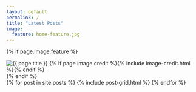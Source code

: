 ```yaml
---
layout: default
permalink: /
title: "Latest Posts"
image:
  feature: home-feature.jpg
---
```

{% if page.image.feature %}
<div class="page-feature">
	<div class="page-image">
		<img src="{{ site.url }}/images/{{ page.image.feature }}" class="page-feature-image" alt="{{ page.title }}" itemprop="image">
		{% if page.image.credit %}{% include image-credit.html %}{% endif %}
	</div><!-- /.page-image -->
</div><!-- /.page-feature -->
{% endif %}

<div class="wrap">
<div class="tiles">
{% for post in site.posts %}
	{% include post-grid.html %}
{% endfor %}
</div><!-- /.tiles -->
</div><!-- /.wrap -->

